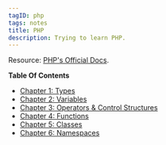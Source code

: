 ```yaml
---
tagID: php
tags: notes
title: PHP
description: Trying to learn PHP.
---
```


Resource: [PHP's Official Docs](https://www.php.net/manual/en/).

**Table Of Contents**

* [Chapter 1: Types](1-Types)
* [Chapter 2: Variables](2-Variables)
* [Chapter 3: Operators & Control Structures](3-OperatorsAndControlStructures)
* [Chapter 4: Functions](4-Functions)
* [Chapter 5: Classes](5-Classes)
* [Chapter 6: Namespaces](6-Namespaces)
